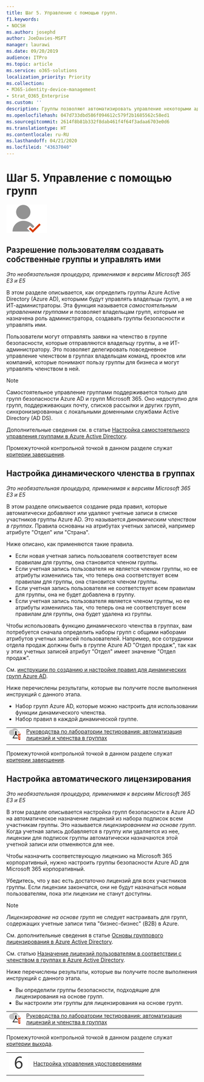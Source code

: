 ```yaml
---
title: Шаг 5. Управление с помощью групп.
f1.keywords:
- NOCSH
ms.author: josephd
author: JoeDavies-MSFT
manager: laurawi
ms.date: 09/20/2019
audience: ITPro
ms.topic: article
ms.service: o365-solutions
localization_priority: Priority
ms.collection:
- M365-identity-device-management
- Strat_O365_Enterprise
ms.custom: ''
description: Группы позволяют автоматизировать управление некоторыми административными задачами.
ms.openlocfilehash: 047d733dbd586f094612c579f2b1685562c58ed1
ms.sourcegitcommit: 2614f8b81b332f8dab461f4f64f3adaa6703e0d6
ms.translationtype: HT
ms.contentlocale: ru-RU
ms.lasthandoff: 04/21/2020
ms.locfileid: "43637040"
---
```

# <a name="step-5-use-groups-for-management"></a>Шаг 5. Управление с помощью групп

![Этап 2. Удостоверения](../media/deploy-foundation-infrastructure/identity_icon-small.png)

<a name="identity-self-service-groups"></a>
## <a name="allow-users-to-create-and-manage-their-own-groups"></a>Разрешение пользователям создавать собственные группы и управлять ими

*Это необязательная процедура, применимая к версиям Microsoft 365 E3 и E5*

В этом разделе описывается, как определить группы Azure Active Directory (Azure AD), которыми будут управлять владельцы групп, а не ИТ-администраторы. Эта функция называется *самостоятельным управлением группами* и позволяет владельцам групп, которым не назначена роль администратора, создавать группы безопасности и управлять ими. 

Пользователи могут отправлять заявки на членство в группе безопасности, которые отправляются владельцу группы, а не ИТ-администратору. Это позволяет делегировать повседневное управление членством в группах владельцам команд, проектов или компаний, которые понимают пользу группы для бизнеса и могут управлять членством в ней.

>[!Note]
>Самостоятельное управление группами поддерживается только для групп безопасности Azure AD и групп Microsoft 365. Оно недоступно для групп, поддерживающих почту, списков рассылки и других групп, синхронизированных с локальными доменными службами Active Directory (AD DS).
>

Дополнительные сведения см. в статье [Настройка самостоятельного управления группами в Azure Active Directory](https://docs.microsoft.com/azure/active-directory/active-directory-accessmanagement-self-service-group-management).

Промежуточной контрольной точкой в данном разделе служат [критерии завершения](identity-exit-criteria.md#crit-identity-self-service-groups).

<a name="identity-dyn-groups"></a>
## <a name="set-up-dynamic-group-membership"></a>Настройка динамического членства в группах

*Это необязательная процедура, применимая к версиям Microsoft 365 E3 и E5*

В этом разделе описывается создание ряда правил, которые автоматически добавляют или удаляют учетные записи в списке участников группы Azure AD. Это называется *динамическим членством в группах*. Правила основаны на атрибутах учетных записей, например атрибуте "Отдел" или "Страна".

Ниже описано, как применяются такие правила.

- Если новая учетная запись пользователя соответствует всем правилам для группы, она становится членом группы.
- Если учетная запись пользователя не является членом группы, но ее атрибуты изменились так, что теперь она соответствует всем правилам для группы, она становится членом группы.
- Если учетная запись пользователя не соответствует всем правилам для группы, она не будет добавлена в группу.
- Если учетная запись пользователя является членом группы, но ее атрибуты изменились так, что теперь она не соответствует всем правилам для группы, она будет удалена из группы.

Чтобы использовать функцию динамического членства в группах, вам потребуется сначала определить наборы групп с общими наборами атрибутов учетных записей пользователей. Например, все сотрудники отдела продаж должны быть в группе Azure AD "Отдел продаж", так как у этих учетных записей атрибут "Отдел" имеет значение "Отдел продаж".

См. [инструкции по созданию и настройке правил для динамических групп Azure AD](https://docs.microsoft.com/azure/active-directory/active-directory-groups-dynamic-membership-azure-portal).

Ниже перечислены результаты, которые вы получите после выполнения инструкций с данного этапа.

- Набор групп Azure AD, которые можно настроить для использовании функции динамического членства.
- Набор правил в каждой динамической группе.

|||
|:-------|:-----|
|![Руководства по лаборатории тестирования для Microsoft Cloud](../media/m365-enterprise-test-lab-guides/cloud-tlg-icon-small.png)| [Руководства по лаборатории тестирования: автоматизация лицензий и членства в группах](automate-licenses-group-membership-microsoft-365-test-environment.md) |
|||

Промежуточной контрольной точкой в данном разделе служат [критерии завершения](identity-exit-criteria.md#crit-identity-dyn-groups).

<a name="identity-group-license"></a>
## <a name="set-up-automatic-licensing"></a>Настройка автоматического лицензирования

*Это необязательная процедура, применимая к версиям Microsoft 365 E3 и E5*

В этом разделе описывается настройка групп безопасности в Azure AD на автоматическое назначение лицензий из набора подписок всем участникам группы. Это называется *лицензированием на основе групп*. Когда учетная запись добавляется в группу или удаляется из нее, лицензии для подписок группы автоматически назначаются этой учетной записи или отменяются для нее.

Чтобы назначить соответствующую лицензию на Microsoft 365 корпоративный, нужно настроить группы безопасности Azure AD для Microsoft 365 корпоративный.

Убедитесь, что у вас есть достаточно лицензий для всех участников группы. Если лицензии закончатся, они не будут назначаться новым пользователям, пока эти лицензии не станут доступны.

>[!Note]
>*Лицензирование на основе групп* не следует настраивать для групп, содержащих учетные записи типа "бизнес-бизнес" (B2B) в Azure.
>

См. дополнительные сведения в статье [Основы группового лицензирования в Azure Active Directory](https://docs.microsoft.com/azure/active-directory/active-directory-licensing-whatis-azure-portal).

См. статью [Назначение лицензий пользователям в соответствии с членством в группах в Azure Active Directory](https://docs.microsoft.com/azure/active-directory/active-directory-licensing-group-assignment-azure-portal).

Ниже перечислены результаты, которые вы получите после выполнения инструкций с данного этапа.

- Вы определили группы безопасности, подходящие для лицензирования на основе групп.
- Вы настроили эти группы для лицензирования на основе групп.

|||
|:-------|:-----|
|![Руководства по лаборатории тестирования для Microsoft Cloud](../media/m365-enterprise-test-lab-guides/cloud-tlg-icon-small.png)| [Руководства по лаборатории тестирования: автоматизация лицензий и членства в группах](automate-licenses-group-membership-microsoft-365-test-environment.md) |
|||

Промежуточной контрольной точкой в данном разделе служат [критерии выхода](identity-exit-criteria.md#crit-identity-group-license).

|||
|:-------|:-----|
|![Шаг 6](../media/stepnumbers/Step6.png)| [Настройка управления удостоверениями](identity-configure-identity-governance.md) |
